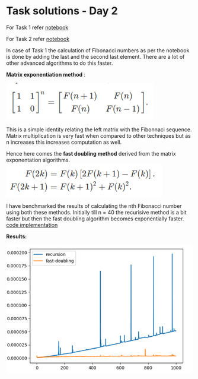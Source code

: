 # Task solutions - Day 2 

For Task 1 refer [notebook](Day2_FibonacciTriangle.ipynb)

For Task 2 refer [notebook](Day2_Permutations.ipynb)

In case of Task 1 the calculation of Fibonacci numbers as per the notebook is done by adding the last and the second last element. There are a lot of other advanced algorithms to do this faster.

**Matrix exponentiation method** :

![matrix](images/matrix.png)

This is a simple identity relating the left matrix with the Fibonnaci sequence. Matrix multiplication is very fast when compared to other techniques but as n increases this increases computation as well.

Hence here comes the **fast doubling method** derived from the matrix exponentation algorithms. 
![fast-doubling](images/fast-doubling.png)

I have benchmarked the results of calculating the nth Fibonacci number using both these methods. Initially till n = 40 the recurisive method is a bit faster but then the fast doubling algorithm becomes exponentially faster. [code implementation](fibonacci-faster.py)

**Results:**

![results](images/fibonacci-faster.png)

